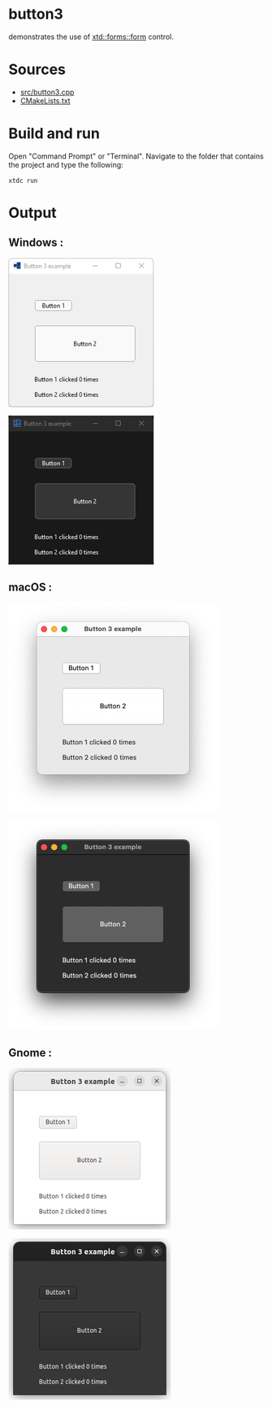 # button3

demonstrates the use of [xtd::forms::form](../../../../src/xtd.forms/include/xtd/forms/button.h) control.

# Sources

* [src/button3.cpp](src/button3.cpp)
* [CMakeLists.txt](CMakeLists.txt)

# Build and run

Open "Command Prompt" or "Terminal". Navigate to the folder that contains the project and type the following:

```shell
xtdc run
```

# Output

## Windows :

![Screenshot](../../../../docs/pictures/examples/button3_w.png)

![Screenshot](../../../../docs/pictures/examples/button3_wd.png)

## macOS :

![Screenshot](../../../../docs/pictures/examples/button3_m.png)

![Screenshot](../../../../docs/pictures/examples/button3_md.png)

## Gnome :

![Screenshot](../../../../docs/pictures/examples/button3_g.png)

![Screenshot](../../../../docs/pictures/examples/button3_gd.png)
